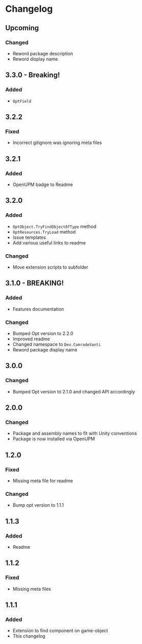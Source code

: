 ﻿# Changelog

## Upcoming

### Changed

- Reword package description
- Reword display name

## 3.3.0 - Breaking!

### Added

- `OptField`

## 3.2.2

### Fixed

- Incorrect gitignore was ignoring meta files

## 3.2.1

### Added

- OpenUPM badge to Readme

## 3.2.0

### Added

- `OptObject.TryFindObjectOfType` method
- `OptResources.TryLoad` method
- Issue templates
- Add various useful links to readme

### Changed

- Move extension scripts to subfolder

## 3.1.0 - BREAKING!

### Added

- Features documentation

### Changed

- Bumped Opt version to 2.2.0
- Improved readme
- Changed namespace to `Dev.ComradeVanti`
- Reword package display name

## 3.0.0

### Changed

- Bumped Opt version to 2.1.0 and changed API accordingly

## 2.0.0

### Changed

- Package and assembly names to fit with Unity conventions
- Package is now installed via OpenUPM

## 1.2.0

### Fixed

- Missing meta file for readme

### Changed

- Bump opt version to 1.1.1

## 1.1.3

### Added

- Readme

## 1.1.2

### Fixed

- Missing meta files

## 1.1.1

### Added

- Extension to find component on game-object
- This changelog